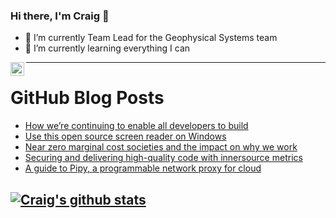 ### Hi there, I'm Craig 👋

<!--
**CraigTeelFugro/CraigTeelFugro** is a ✨ _special_ ✨ repository because its `README.md` (this file) appears on your GitHub profile.

Here are some ideas to get you started:
-->

- 🔭 I’m currently Team Lead for the Geophysical Systems team
- 🌱 I’m currently learning everything I can

[<img align="left" alt="Craig Teel | LinkedIn" width="22px" src="https://cdn.jsdelivr.net/npm/simple-icons@v3/icons/linkedin.svg" />][linkedin]

---

# GitHub Blog Posts

<!-- BLOG-POST-LIST:START -->
- [How we’re continuing to enable all developers to build](https://github.blog/2022-05-19-how-were-continuing-to-enable-all-developers-to-build/)
- [Use this open source screen reader on Windows](https://opensource.com/article/22/5/open-source-screen-reader-windows-nvda)
- [Near zero marginal cost societies and the impact on why we work](https://opensource.com/open-organization/22/5/near-zero-marginal-cost-societies-and-impact-why-we-work)
- [Securing and delivering high-quality code with innersource metrics](https://github.blog/2022-05-18-securing-and-delivering-high-quality-code-with-innersource-metrics/)
- [A guide to Pipy, a programmable network proxy for cloud](https://opensource.com/article/22/5/pipy-programmable-network-proxy-cloud)
<!-- BLOG-POST-LIST:END -->

## [![Craig's github stats](https://github-readme-stats.vercel.app/api?username=craigteelfugro)](https://github.com/anuraghazra/github-readme-stats)


[linkedin]: https://linkedin.com/in/craig-teel-b8786771
